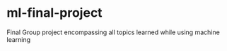 # ml-final-project
Final Group project encompassing all topics learned while using machine learning

